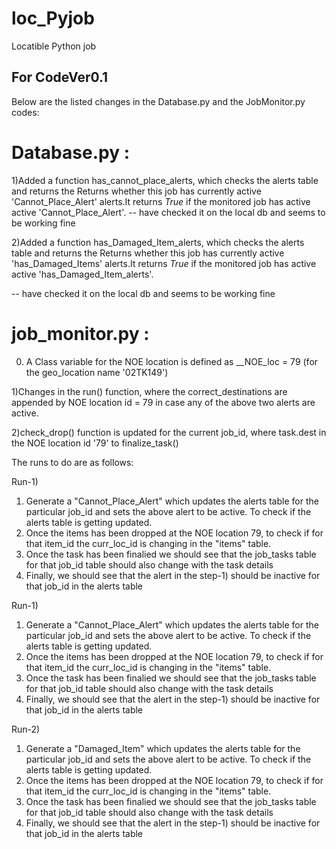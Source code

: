 # loc_Pyjob
Locatible Python job

## For CodeVer0.1

Below are the listed changes in the Database.py and the JobMonitor.py codes:

Database.py :
=============
1)Added a function has_cannot_place_alerts, which checks the alerts table and returns the Returns whether this job has currently active 'Cannot_Place_Alert' alerts.It returns *True* if the monitored job has active active 'Cannot_Place_Alert'.
-- have checked it on the local db and seems to be working fine


2)Added a function has_Damaged_Item_alerts, which checks the alerts table and returns the Returns whether this job has currently active 'has_Damaged_Items' alerts.It returns *True* if the monitored job has active active 'has_Damaged_Item_alerts'.

-- have checked it on the local db and seems to be working fine

job_monitor.py :
=================
0) A Class variable for the NOE location is defined as __NOE_loc = 79 (for the geo_location name '02TK149')

1)Changes in the run() function, where the correct_destinations are appended by NOE location id = 79 in case any of the above two alerts are active.

2)check_drop() function is updated for the current job_id, where task.dest in the NOE location id '79' to finalize_task()

The runs to do are as follows:

Run-1)
1) Generate a "Cannot_Place_Alert" which updates the alerts table for the particular job_id and sets the above alert to be active. To check if the alerts table is getting updated.
2) Once the items has been dropped at the NOE location 79, to check if for that item_id the curr_loc_id is changing in the "items" table.
3) Once the task has been finalied we should see that the job_tasks table for that job_id table should also change with the task details
4) Finally, we should see that the alert in the step-1) should be inactive for that job_id in the alerts table

Run-1)
1) Generate a "Cannot_Place_Alert" which updates the alerts table for the particular job_id and sets the above alert to be active. To check if the alerts table is getting updated.
2) Once the items has been dropped at the NOE location 79, to check if for that item_id the curr_loc_id is changing in the "items" table.
3) Once the task has been finalied we should see that the job_tasks table for that job_id table should also change with the task details
4) Finally, we should see that the alert in the step-1) should be inactive for that job_id in the alerts table

Run-2)
1) Generate a "Damaged_Item" which updates the alerts table for the particular job_id and sets the above alert to be active. To check if the alerts table is getting updated.
2) Once the items has been dropped at the NOE location 79, to check if for that item_id the curr_loc_id is changing in the "items" table.
3) Once the task has been finalied we should see that the job_tasks table for that job_id table should also change with the task details
4) Finally, we should see that the alert in the step-1) should be inactive for that job_id in the alerts table






